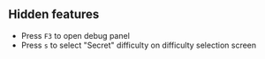 ## Hidden features

- Press `F3` to open debug panel
- Press `s` to select "Secret" difficulty on difficulty selection screen
